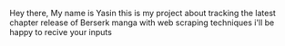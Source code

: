 Hey there,
My name is Yasin
this is my project about tracking the latest chapter release of Berserk manga
with web scraping techniques
i'll be happy to recive your inputs 